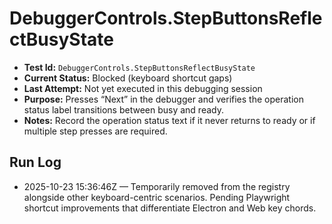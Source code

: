 # DebuggerControls.StepButtonsReflectBusyState

- **Test Id:** `DebuggerControls.StepButtonsReflectBusyState`
- **Current Status:** Blocked (keyboard shortcut gaps)
- **Last Attempt:** Not yet executed in this debugging session
- **Purpose:** Presses “Next” in the debugger and verifies the operation status label transitions between busy and ready.
- **Notes:** Record the operation status text if it never returns to ready or if multiple step presses are required.

## Run Log

- 2025-10-23 15:36:46Z — Temporarily removed from the registry alongside other keyboard-centric scenarios. Pending Playwright shortcut improvements that differentiate Electron and Web key chords.
